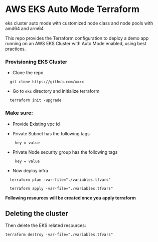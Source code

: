 # AWS EKS **Auto Mode** Terraform 
eks cluster auto mode with customized  node class and node pools with amd64 and arm64

This repo provides the Terraform configuration to deploy a demo app running on an AWS EKS Cluster with Auto Mode enabled, using best practices.

### Provisioning EKS Cluster
- Clone the repo 
```cython
  git clone https://github.com/xxxx
```
- Go to `eks` directory and initialize terraform
```cython
  terraform init -upgrade
```

### Make sure:

- Provide Existing vpc id 

- Private Subnet has the following tags
  ```cython
   key = value
  ```
- Private Node security group has the following tags
  ```cython
   key = value
  ```

- Now deploy infra
```cython
  terraform plan -var-file="./variables.tfvars"
```
```cython
  terraform apply -var-file="./variables.tfvars"
```
**Following resources will be created once you apply terraform**

## Deleting the cluster
Then delete the EKS related resources:

```
terraform destroy -var-file="./variables.tfvars"
```


